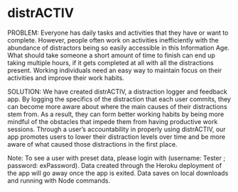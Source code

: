 distrACTIV
====

PROBLEM:
Everyone has daily tasks and activities that they have or want to complete. However, people often work on activities inefficiently with the abundance of distractors being so easily accessible in this Information Age. What should take someone a short amount of time to finish can end up taking multiple hours, if it gets completed at all with all the distractions present. Working individuals need an easy way to maintain focus on their activities and improve their work habits.

SOLUTION: 
We have created distrACTIV, a distraction logger and feedback app. By logging the specifics of the distraction that each user commits, they can become more aware about where the main causes of their distractions stem from. As a result, they can form better working habits by being more mindful of the obstacles that impede them from having productive work sessions. Through a user’s accountability in properly using distrACTIV, our app promotes users to lower their distraction levels over time and be more aware of what caused those distractions in the first place.

Note: To see a user with preset data, please login with (username: Tester ; password: exPassword). Data created through the Heroku deployment of the app will go away once the app is exited. Data saves on local downloads and running with Node commands.

